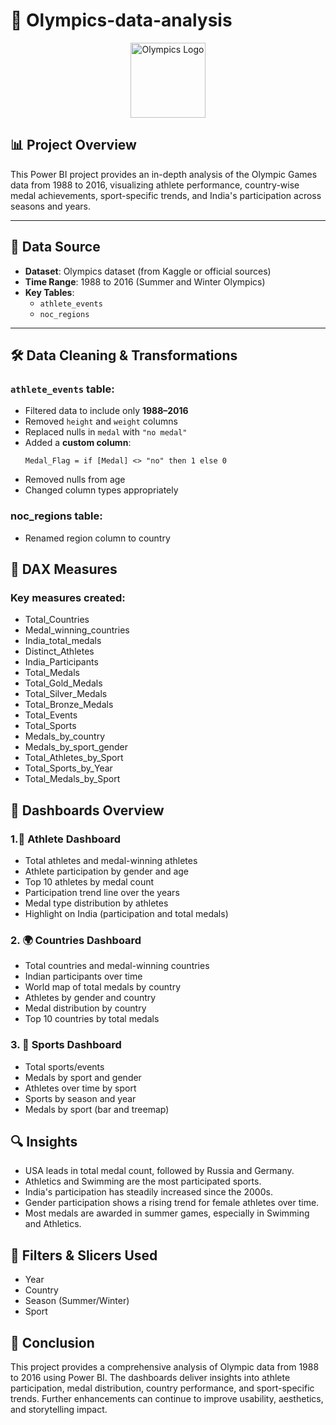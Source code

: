 # 🏅 Olympics-data-analysis

<p align="center">
  <img src="https://upload.wikimedia.org/wikipedia/commons/thumb/5/5c/Olympic_rings_without_rims.svg/320px-Olympic_rings_without_rims.svg.png" alt="Olympics Logo" width="120"/>
</p>

## 📊 Project Overview

This Power BI project provides an in-depth analysis of the Olympic Games data from 1988 to 2016, visualizing athlete performance, country-wise medal achievements, sport-specific trends, and India's participation across seasons and years.

---

## 🧩 Data Source

- **Dataset**: Olympics dataset (from Kaggle or official sources)
- **Time Range**: 1988 to 2016 (Summer and Winter Olympics)
- **Key Tables**:
  - `athlete_events`
  - `noc_regions`

---

## 🛠️ Data Cleaning & Transformations

### `athlete_events` table:
- Filtered data to include only **1988–2016**
- Removed `height` and `weight` columns
- Replaced nulls in `medal` with `"no medal"`
- Added a **custom column**:  
  ```powerquery
  Medal_Flag = if [Medal] <> "no" then 1 else 0
- Removed nulls from age
- Changed column types appropriately

### noc_regions table:
- Renamed region column to country

## 📌 DAX Measures

### Key measures created:
- Total_Countries
- Medal_winning_countries
- India_total_medals
- Distinct_Athletes
- India_Participants
- Total_Medals
- Total_Gold_Medals
- Total_Silver_Medals
- Total_Bronze_Medals
- Total_Events
- Total_Sports
- Medals_by_country
- Medals_by_sport_gender
- Total_Athletes_by_Sport
- Total_Sports_by_Year
- Total_Medals_by_Sport

## 📁 Dashboards Overview

### 1.🧍 Athlete Dashboard
- Total athletes and medal-winning athletes
- Athlete participation by gender and age
- Top 10 athletes by medal count
- Participation trend line over the years
- Medal type distribution by athletes
- Highlight on India (participation and total medals)

### 2. 🌍 Countries Dashboard
- Total countries and medal-winning countries
- Indian participants over time
- World map of total medals by country
- Athletes by gender and country
- Medal distribution by country
- Top 10 countries by total medals

### 3. 🏅 Sports Dashboard
- Total sports/events
- Medals by sport and gender
- Athletes over time by sport
- Sports by season and year
- Medals by sport (bar and treemap)

## 🔍 Insights

- USA leads in total medal count, followed by Russia and Germany.
- Athletics and Swimming are the most participated sports.
- India's participation has steadily increased since the 2000s.
- Gender participation shows a rising trend for female athletes over time.
- Most medals are awarded in summer games, especially in Swimming and Athletics.

## 🧩 Filters & Slicers Used

- Year
- Country
- Season (Summer/Winter)
- Sport

## 📌 Conclusion

This project provides a comprehensive analysis of Olympic data from 1988 to 2016 using Power BI. The dashboards deliver insights into athlete participation, medal distribution, country performance, and sport-specific trends. Further enhancements can continue to improve usability, aesthetics, and storytelling impact.




